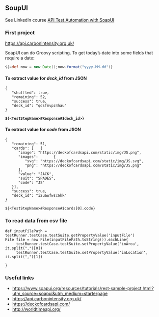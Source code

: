 ## SoupUI

See LinkedIn course [API Test Automation with SoapUI](https://www.linkedin.com/learning/api-test-automation-with-soapui/creating-your-first-project-in-soapui)

### First project

https://api.carbonintensity.org.uk/


SoapUI can do Groovy scripting. To get today’s date into some fields that require a date:


```groovy
${=def now = new Date();now.format("yyyy-MM-dd")}
```

#### To extract value for *deck_id* from JSON
```
{
   "shuffled": true,
   "remaining": 52,
   "success": true,
   "deck_id": "qdsfmvpz4hau"
}
```
**`${<TestStepName>#Response#$deck_id>}`**

#### To extract value for *code* from JSON
```
{
   "remaining": 51,
   "cards": [   {
      "image": "https://deckofcardsapi.com/static/img/JS.png",
      "images":       {
         "svg": "https://deckofcardsapi.com/static/img/JS.svg",
         "png": "https://deckofcardsapi.com/static/img/JS.png"
      },
      "value": "JACK",
      "suit": "SPADES",
      "code": "JS"
   }],
   "success": true,
   "deck_id": "i2uawfwsc6kk"
}
```

`${<TestStepName>#Response#$cards[0].code}`


### To read data from csv file
```
def inputFilePath = testRunner.testCase.testSuite.getPropertyValue('inputFile')
File file = new File(inputFilePath.toString()).eachLine{
	 testRunner.testCase.testSuite.setPropertyValue('inArea', it.split(",")[0])
	 testRunner.testCase.testSuite.setPropertyValue('inLocation', it.split(",")[1])

}
```
### Useful links

- https://www.soapui.org/resources/tutorials/rest-sample-project.html?utm_source=soapui&utm_medium=starterpage
- https://api.carbonintensity.org.uk/
- https://deckofcardsapi.com/
- http://worldtimeapi.org/

